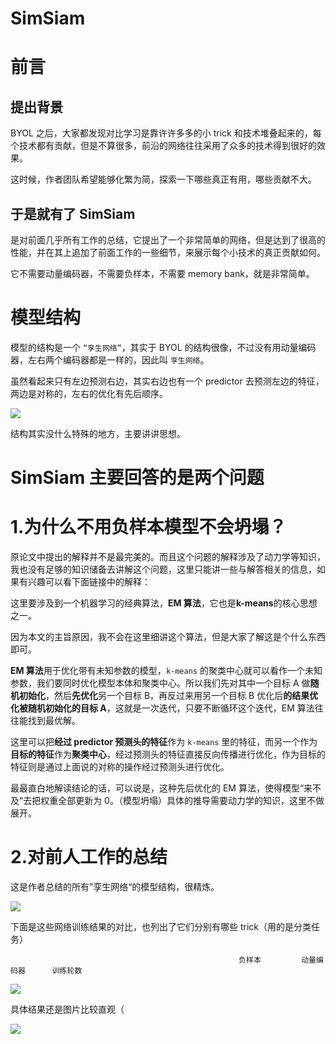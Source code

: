 # SimSiam

# 前言

## 提出背景

BYOL 之后，大家都发现对比学习是靠许许多多的小 trick 和技术堆叠起来的，每个技术都有贡献，但是不算很多，前沿的网络往往采用了众多的技术得到很好的效果。

这时候，作者团队希望能够化繁为简，探索一下哪些真正有用，哪些贡献不大。

## 于是就有了 SimSiam

是对前面几乎所有工作的总结，它提出了一个非常简单的网络，但是达到了很高的性能，并在其上追加了前面工作的一些细节，来展示每个小技术的真正贡献如何。

它不需要动量编码器，不需要负样本，不需要 memory bank，就是非常简单。

# 模型结构

模型的结构是一个 `“孪生网络”`，其实于 BYOL 的结构很像，不过没有用动量编码器，左右两个编码器都是一样的，因此叫 `孪生网络`。

虽然看起来只有左边预测右边，其实右边也有一个 predictor 去预测左边的特征，两边是对称的，左右的优化有先后顺序。

![](https://cdn.xyxsw.site/boxcnWk5QzvbsSNlyV4B7SMt5zb.png)

结构其实没什么特殊的地方，主要讲讲思想。

# SimSiam 主要回答的是两个问题

# 1.为什么不用负样本模型不会坍塌？

原论文中提出的解释并不是最完美的。而且这个问题的解释涉及了动力学等知识，我也没有足够的知识储备去讲解这个问题，这里只能讲一些与解答相关的信息，如果有兴趣可以看下面链接中的解释：

这里要涉及到一个机器学习的经典算法，<strong>EM 算法</strong>，它也是<strong>k-means</strong>的核心思想之一。

因为本文的主旨原因，我不会在这里细讲这个算法，但是大家了解这是个什么东西即可。

<strong>EM 算法</strong>用于优化带有未知参数的模型，`k-means` 的聚类中心就可以看作一个未知参数，我们要同时优化模型本体和聚类中心。所以我们先对其中一个目标 A 做<strong>随机初始化</strong>，然后<strong>先优化</strong>另一个目标 B，再反过来用另一个目标 B 优化后<strong>的结果优化被随机初始化的目标 A</strong>，这就是一次迭代，只要不断循环这个迭代，EM 算法往往能找到最优解。

这里可以把<strong>经过 predictor 预测头的特征</strong>作为 `k-means` 里的特征，而另一个作为<strong>目标的特征</strong>作为<strong>聚类中心</strong>，经过预测头的特征直接反向传播进行优化，作为目标的特征则是通过上面说的对称的操作经过预测头进行优化。

最最直白地解读结论的话，可以说是，这种先后优化的 EM 算法，使得模型“来不及“去把权重全部更新为 0。（模型坍塌）具体的推导需要动力学的知识，这里不做展开。

# 2.对前人工作的总结

这是作者总结的所有”孪生网络“的模型结构，很精炼。

![](https://cdn.xyxsw.site/boxcn8OWwnN8ae2vUVttqlu5O8e.png)

下面是这些网络训练结果的对比，也列出了它们分别有哪些 trick（用的是分类任务）

```
                                                   负样本         动量编码器      训练轮数 
```

![](https://cdn.xyxsw.site/boxcn3uizAKNhAxQryOwvHxFSDb.png)

具体结果还是图片比较直观（

![](https://cdn.xyxsw.site/boxcnqdfrOIxim4wBayDDBitHCd.png)
